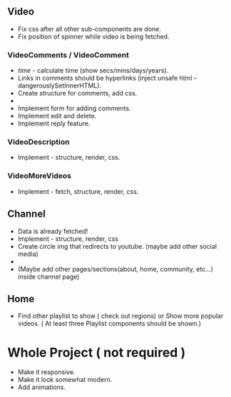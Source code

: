 ## Video

- Fix css after all other sub-components are done.
- Fix position of spinner while video is being fetched.

### VideoComments / VideoComment

- *time* - calculate time (show secs/mins/days/years).
- Links in comments should be hyperlinks (inject unsafe html - dangerouslySetInnerHTML).
- Create structure for comments, add css.
- 
- Implement form for adding comments.
- Implement edit and delete.
- Implement reply feature.

### VideoDescription

- Implement - structure, render, css.

### VideoMoreVideos

- Implement - fetch, structure, render, css.

## Channel

- Data is already fetched!
- Implement - structure, render, css
- Create circle img that redirects to youtube. (maybe add other social media)
- 
- (Maybe add other pages/sections(about, home, community, etc...) inside channel page)

## Home

- Find other playlist to show ( check out regions) or Show more popular videos. ( At least three Playlist components should be shown.)

# Whole Project ( not required )

- Make it responsive.
- Make it look somewhat modern.
- Add animations.